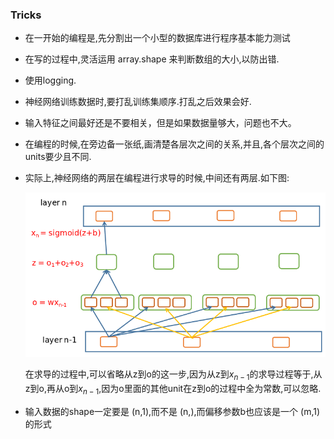 ### Tricks



- 在一开始的编程是,先分割出一个小型的数据库进行程序基本能力测试

- 在写的过程中,灵活运用 array.shape 来判断数组的大小,以防出错.

- 使用logging.

- 神经网络训练数据时,要打乱训练集顺序.打乱之后效果会好.

- 输入特征之间最好还是不要相关，但是如果数据量够大，问题也不大。

- 在编程的时候,在旁边备一张纸,画清楚各层次之间的关系,并且,各个层次之间的units要少且不同.

- 实际上,神经网络的两层在编程进行求导的时候,中间还有两层.如下图:

  ![](./pictures/1.png)

  在求导的过程中,可以省略从z到o的这一步,因为从z到$x_{n-1}$的求导过程等于,从z到o,再从o到$x_{n-1}$,因为o里面的其他unit在z到o的过程中全为常数,可以忽略.

- 输入数据的shape一定要是 (n,1),而不是 (n,),而偏移参数b也应该是一个 (m,1) 的形式